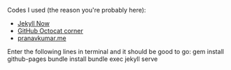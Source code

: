 Codes I used (the reason you're probably here):

- [Jekyll Now](https://github.com/barryclark/jekyll-now)
- [GitHub Octocat corner](http://tholman.com/github-corners/)
- [pranavkumar.me](https://pranavkumar.me)

Enter the following lines in terminal and it should be good to go:
gem install github-pages
bundle install
bundle exec jekyll serve
